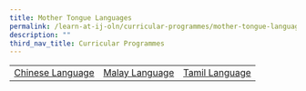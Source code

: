 ```yaml
---
title: Mother Tongue Languages
permalink: /learn-at-ij-oln/curricular-programmes/mother-tongue-languages/
description: ""
third_nav_title: Curricular Programmes
---
```

<table>
<tbody>
<tr>
<td><a href="/learn-at-ij-oln/curricular-programmes/mother-tongue-languages/chinese-language" target="">Chinese Language</a></td>
<td><a href="/learn-at-ij-oln/curricular-programmes/mother-tongue-languages/malay-language" target="">Malay Language</a></td>
<td><a href="/learn-at-ij-oln/curricular-programmes/mother-tongue-languages/tamil-language" target="">Tamil Language</a></td>
</tr>
</tbody>
</table>